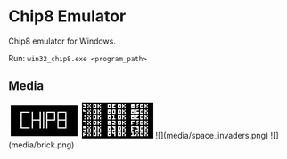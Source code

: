 # Chip8 Emulator
Chip8 emulator for Windows.

Run: `win32_chip8.exe <program_path>`

## Media
<img src="media/chip8.png" alt="chip8" width="128" height="64"/>
<img src="media/opcode.png" alt="opcode" width="128" height="64"/>
![](media/space_invaders.png)
![](media/brick.png)
